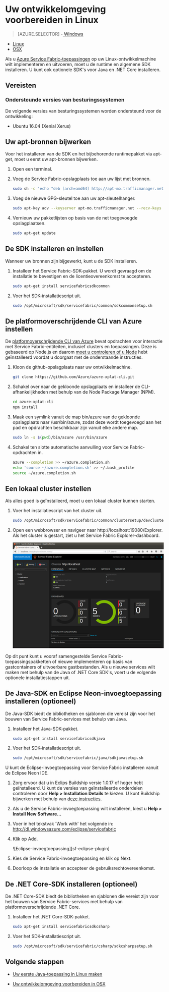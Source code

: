 <properties
   pageTitle="Uw ontwikkelomgeving instellen in Linux | Microsoft Azure"
   description="Installeer de runtime en SDK en maak een lokaal ontwikkelcluster in Linux. Zodra u dit hebt gedaan, kunt u toepassingen bouwen."
   services="service-fabric"
   documentationCenter=".net"
   authors="seanmck"
   manager="timlt"
   editor=""/>

<tags
   ms.service="service-fabric"
   ms.devlang="dotNet"
   ms.topic="get-started-article"
   ms.tgt_pltfrm="NA"
   ms.workload="NA"
   ms.date="09/26/2016"
   ms.author="seanmck"/>


# Uw ontwikkelomgeving voorbereiden in Linux


> [AZURE.SELECTOR]
-[ Windows](service-fabric-get-started.md)
- [Linux](service-fabric-get-started-linux.md)
- [OSX](service-fabric-get-started-mac.md)

 Als u [Azure Service Fabric-toepassingen](service-fabric-application-model.md) op uw Linux-ontwikkelmachine wilt implementeren en uitvoeren, moet u de runtime en algemene SDK installeren. U kunt ook optionele SDK's voor Java en .NET Core installeren.

## Vereisten
### Ondersteunde versies van besturingssystemen
De volgende versies van besturingssystemen worden ondersteund voor de ontwikkeling:

- Ubuntu 16.04 (Xenial Xerus)

## Uw apt-bronnen bijwerken

Voor het installeren van de SDK en het bijbehorende runtimepakket via apt-get, moet u eerst uw apt-bronnen bijwerken.

1. Open een terminal.
2. Voeg de Service Fabric-opslagplaats toe aan uw lijst met bronnen.

    ```bash
    sudo sh -c 'echo "deb [arch=amd64] http://apt-mo.trafficmanager.net/repos/servicefabric/ trusty main" > /etc/apt/sources.list.d/servicefabric.list'
    ```

3. Voeg de nieuwe GPG-sleutel toe aan uw apt-sleutelhanger.

    ```bash
    sudo apt-key adv --keyserver apt-mo.trafficmanager.net --recv-keys 417A0893
    ```

4. Vernieuw uw pakketlijsten op basis van de net toegevoegde opslagplaatsen.

    ```bash
    sudo apt-get update
    ```

## De SDK installeren en instellen

Wanneer uw bronnen zijn bijgewerkt, kunt u de SDK installeren.

1. Installeer het Service Fabric-SDK-pakket. U wordt gevraagd om de installatie te bevestigen en de licentieovereenkomst te accepteren.

    ```bash
    sudo apt-get install servicefabricsdkcommon
    ```

2. Voer het SDK-installatiescript uit.

    ```bash
    sudo /opt/microsoft/sdk/servicefabric/common/sdkcommonsetup.sh
    ```

## De platformoverschrijdende CLI van Azure instellen

De [platformoverschrijdende CLI van Azure][azure-xplat-cli-github] bevat opdrachten voor interactie met Service Fabric-entiteiten, inclusief clusters en toepassingen. Deze is gebaseerd op Node.js en daarom [moet u controleren of u Node][installatieknooppunt] hebt geïnstalleerd voordat u doorgaat met de onderstaande instructies.

1. Kloon de github-opslagplaats naar uw ontwikkelmachine.

    ```bash
    git clone https://github.com/Azure/azure-xplat-cli.git
    ```

2. Schakel over naar de gekloonde opslagplaats en installeer de CLI-afhankelijkheden met behulp van de Node Package Manager (NPM).

    ```bash
    cd azure-xplat-cli
    npm install
    ```

3. Maak een symlink vanuit de map bin/azure van de gekloonde opslagplaats naar /usr/bin/azure, zodat deze wordt toegevoegd aan het pad en opdrachten beschikbaar zijn vanuit elke andere map.

    ```bash
    sudo ln -s $(pwd)/bin/azure /usr/bin/azure
    ```

4. Schakel ten slotte automatische aanvulling voor Service Fabric-opdrachten in.

    ```bash
    azure --completion >> ~/azure.completion.sh
    echo 'source ~/azure.completion.sh' >> ~/.bash_profile
    source ~/azure.completion.sh
    ```

## Een lokaal cluster instellen

Als alles goed is geïnstalleerd, moet u een lokaal cluster kunnen starten.

1. Voer het installatiescript van het cluster uit.

    ```bash
    sudo /opt/microsoft/sdk/servicefabric/common/clustersetup/devclustersetup.sh
    ```

2. Open een webbrowser en navigeer naar http://localhost:19080/Explorer. Als het cluster is gestart, ziet u het Service Fabric Explorer-dashboard.

    ![Service Fabric Explorer in Linux][sfx-linux]

Op dit punt kunt u vooraf samengestelde Service Fabric-toepassingspakketten of nieuwe implementeren op basis van gastcontainers of uitvoerbare gastbestanden. Als u nieuwe services wilt maken met behulp van de Java of .NET Core SDK's, voert u de volgende optionele installatiestappen uit.

## De Java-SDK en Eclipse Neon-invoegtoepassing installeren (optioneel)

De Java-SDK biedt de bibliotheken en sjablonen die vereist zijn voor het bouwen van Service Fabric-services met behulp van Java.

1. Installeer het Java-SDK-pakket.

    ```bash
    sudo apt-get install servicefabricsdkjava
    ```

2. Voer het SDK-installatiescript uit.

    ```bash
    sudo /opt/microsoft/sdk/servicefabric/java/sdkjavasetup.sh
    ```

U kunt de Eclipse-invoegtoepassing voor Service Fabric installeren vanuit de Eclipse Neon IDE.

1. Zorg ervoor dat u in Eclips Buildship versie 1.0.17 of hoger hebt geïnstalleerd. U kunt de versies van geïnstalleerde onderdelen controleren door **Help > Installation Details** te kiezen. U kunt Buildship bijwerken met behulp van [deze instructies][buildship-bijwerken].

2. Als u de Service Fabric-invoegtoepassing wilt installeren, kiest u **Help > Install New Software...**

3. Voer in het tekstvak 'Work with' het volgende in: http://dl.windowsazure.com/eclipse/servicefabric

4. Klik op Add.

    ![Eclipse-invoegtoepassing][sf-eclipse-plugin]

5. Kies de Service Fabric-invoegtoepassing en klik op Next.

6. Doorloop de installatie en accepteer de gebruiksrechtovereenkomst.

## De .NET Core-SDK installeren (optioneel)

De .NET Core-SDK biedt de bibliotheken en sjablonen die vereist zijn voor het bouwen van Service Fabric-services met behulp van platformoverschrijdende .NET Core.

1. Installeer het .NET Core-SDK-pakket.

    ```bash
    sudo apt-get install servicefabricsdkcsharp
    ```

2. Voer het SDK-installatiescript uit.

    ```bash
    sudo /opt/microsoft/sdk/servicefabric/csharp/sdkcsharpsetup.sh
    ```

## Volgende stappen

- [Uw eerste Java-toepassing in Linux maken](service-fabric-create-your-first-linux-application-with-java.md)

- [Uw ontwikkelomgeving voorbereiden in OSX](service-fabric-get-started-mac.md)


<!-- Links -->

[azure-xplat-cli-github]: https://github.com/Azure/azure-xplat-cli
[installatieknooppunt]: https://nodejs.org/en/download/package-manager/#installing-node-js-via-package-manager
[buildship-bijwerken]: https://projects.eclipse.org/projects/tools.buildship

<!--Images -->

[sf-eclipse-invoegtoepassing]: ./media/service-fabric-get-started-linux/service-fabric-eclipse-plugin.png
[sfx-linux]: ./media/service-fabric-get-started-linux/sfx-linux.png



<!--HONumber=Sep16_HO4-->


